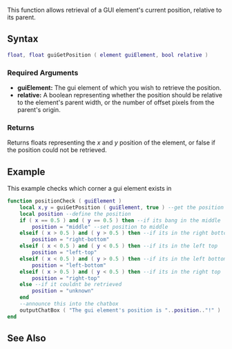 This function allows retrieval of a GUI element's current position, relative to its parent.

Syntax
------

``` lua
float, float guiGetPosition ( element guiElement, bool relative )
```

### Required Arguments

-   **guiElement:** The gui element of which you wish to retrieve the position.
-   **relative:** A boolean representing whether the position should be relative to the element's parent width, or the number of offset pixels from the parent's origin.

### Returns

Returns floats representing the *x* and *y* position of the element, or false if the position could not be retrieved.

Example
-------

This example checks which corner a gui element exists in

``` lua
function positionCheck ( guiElement )
    local x,y = guiGetPosition ( guiElement, true ) --get the position
    local position --define the position
    if ( x == 0.5 ) and ( y == 0.5 ) then --if its bang in the middle
        position = "middle" --set position to middle
    elseif ( x > 0.5 ) and ( y > 0.5 ) then --if its in the right bottom
        position = "right-bottom" 
    elseif ( x < 0.5 ) and ( y < 0.5 ) then --if its in the left top
        position = "left-top"
    elseif ( x < 0.5 ) and ( y > 0.5 ) then --if its in the left bottom
        position = "left-bottom"
    elseif ( x > 0.5 ) and ( y < 0.5 ) then --if its in the right top
        position = "right-top" 
    else --if it couldnt be retrieved
        position = "unknown"
    end
    --announce this into the chatbox
    outputChatBox ( "The gui element's position is "..position.."!" )
end
```

See Also
--------
